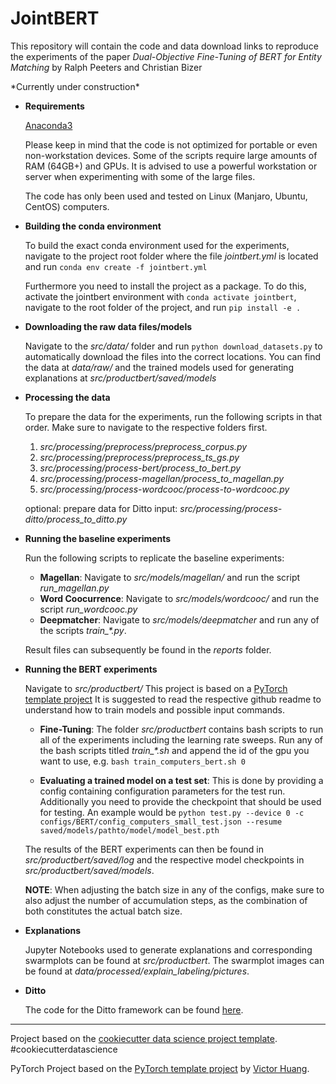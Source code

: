 # JointBERT

This repository will contain the code and data download links to reproduce the experiments of the paper *Dual-Objective Fine-Tuning of BERT for Entity Matching* by Ralph Peeters and Christian Bizer

\*Currently under construction\*

* **Requirements**

    [Anaconda3](https://www.anaconda.com/products/individual)

    Please keep in mind that the code is not optimized for portable or even non-workstation devices. Some of the scripts require large amounts of RAM (64GB+) and GPUs. It is advised to use a powerful workstation or server when experimenting with some of the large files.

    The code has only been used and tested on Linux (Manjaro, Ubuntu, CentOS) computers.

* **Building the conda environment**

    To build the exact conda environment used for the experiments, navigate to the project root folder where the file *jointbert.yml* is located and run ```conda env create -f jointbert.yml```
    
    Furthermore you need to install the project as a package. To do this, activate the jointbert environment with ```conda activate jointbert```, navigate to the root folder of the project, and run ```pip install -e .```

* **Downloading the raw data files/models**

    Navigate to the *src/data/* folder and run ```python download_datasets.py``` to automatically download the files into the correct locations.
    You can find the data at *data/raw/* and the trained models used for generating explanations at *src/productbert/saved/models*

* **Processing the data**

    To prepare the data for the experiments, run the following scripts in that order. Make sure to navigate to the respective folders first.
    
    1. *src/processing/preprocess/preprocess_corpus.py*
    2. *src/processing/preprocess/preprocess_ts_gs.py*
    3. *src/processing/process-bert/process_to_bert.py*
    4. *src/processing/process-magellan/process_to_magellan.py*
    5. *src/processing/process-wordcooc/process-to-wordcooc.py*
    
    optional: prepare data for Ditto input: *src/processing/process-ditto/process_to_ditto.py*
    
* **Running the baseline experiments**

    Run the following scripts to replicate the baseline experiments:
    * **Magellan**:
        Navigate to *src/models/magellan/* and run the script *run_magellan.py*
    * **Word Coocurrence**:
    Navigate to *src/models/wordcooc/* and run the script *run_wordcooc.py*
    * **Deepmatcher**:
    Navigate to *src/models/deepmatcher* and run any of the scripts *train_\*.py*.
    
    Result files can subsequently be found in the *reports* folder.

* **Running the BERT experiments**

    Navigate to *src/productbert/*
    This project is based on a <a target="_blank" href="https://github.com/victoresque/pytorch-template/">PyTorch template project</a> It is suggested to read the respective github readme to understand how to train models and possible input commands.
    * **Fine-Tuning**:
    The folder *src/productbert* contains bash scripts to run all of the experiments including the learning rate sweeps. Run any of the bash scripts titled *train_\*.sh* and append the id of the gpu you want to use, e.g. ```bash train_computers_bert.sh 0```

    * **Evaluating a trained model on a test set**:
    This is done by providing a config containing configuration parameters for the test run. Additionally you need to provide the checkpoint that should be used for testing. An example would be ```python test.py --device 0 -c configs/BERT/config_computers_small_test.json --resume saved/models/pathto/model/model_best.pth```
    
    The results of the BERT experiments can then be found in *src/productbert/saved/log* and the respective model checkpoints in *src/productbert/saved/models*.
    
    **NOTE**: When adjusting the batch size in any of the configs, make sure to also adjust the number of accumulation steps, as the combination of both constitutes the actual batch size.

* **Explanations**

    Jupyter Notebooks used to generate explanations and corresponding swarmplots can be found at *src/productbert*. The swarmplot images can be found at *data/processed/explain_labeling/pictures*.

* **Ditto**

    The code for the Ditto framework can be found [here](https://github.com/megagonlabs/ditto).
--------

Project based on the [cookiecutter data science project template](https://drivendata.github.io/cookiecutter-data-science/). #cookiecutterdatascience

PyTorch Project based on the [PyTorch template project](https://github.com/victoresque/pytorch-template/) by [Victor Huang](https://github.com/victoresque).